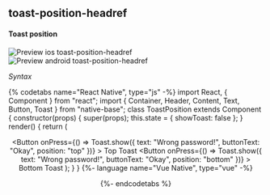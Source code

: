 ## toast-position-headref
#### Toast position

![Preview ios toast-position-headref](https://github.com/GeekyAnts/NativeBase-KitchenSink/raw/v2.6.1/screenshots/ios/toast-position.gif)
![Preview android toast-position-headref](https://github.com/GeekyAnts/NativeBase-KitchenSink/raw/v2.6.1/screenshots/android/toast-position.gif)

*Syntax*

{% codetabs name="React Native", type="js" -%}
import React, { Component } from "react";
import { Container, Header, Content, Text, Button, Toast } from "native-base";
class ToastPosition extends Component {
  constructor(props) {
    super(props);
    this.state = {
      showToast: false
    };
  }
  render() {
    return (
      <Container>
        <Header />
        <Content padder>
          <Button
            onPress={() =>
              Toast.show({
                text: "Wrong password!",
                buttonText: "Okay",
                position: "top"
              })}
          >
            <Text>Top Toast</Text>
          </Button>
          <Button
            onPress={() =>
              Toast.show({
                text: "Wrong password!",
                buttonText: "Okay",
                position: "bottom"
              })}
          >
            <Text>Bottom Toast</Text>
          </Button>
        </Content>
      </Container>
    );
  }
}
{%- language name="Vue Native", type="vue" -%}
<template>
  <nb-container>
    <nb-header />
    <nb-content padder>
      <nb-button :onPress="handleBtnPress1">
        <nb-text>Top Toast</nb-text>
      </nb-button>
      <nb-button :onPress="handleBtnPress2">
        <nb-text>Bottom Toast</nb-text>
      </nb-button>
    </nb-content>
  </nb-container>
</template>
<script>
import React from "react";
import { Toast } from "native-base";
export default {
  methods: {
    handleBtnPress1: function() {
      Toast.show({
        text: "Wrong password!",
        buttonText: "Okay",
        position: "top"
      });
    },
    handleBtnPress2: function() {
      Toast.show({
        text: "Wrong password!",
        buttonText: "Okay",
        position: "bottom"
      });
    }
  }
};
</script>
{%- endcodetabs %}
<br />
